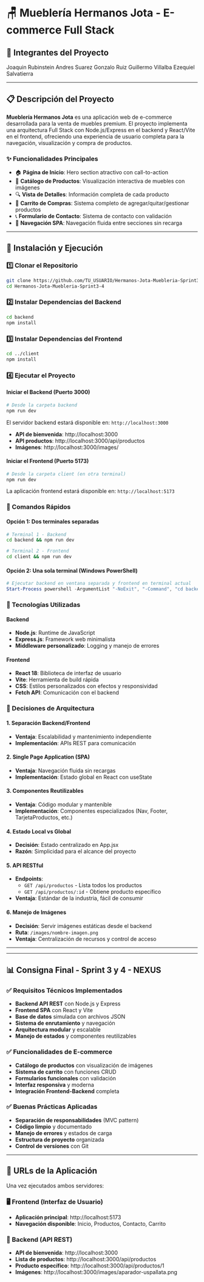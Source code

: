 # 🪑 Mueblería Hermanos Jota - E-commerce Full Stack

## 👥 Integrantes del Proyecto
Joaquin Rubinstein
Andres Suarez
Gonzalo Ruiz
Guillermo Villalba
Ezequiel Salvatierra

---

## 📋 Descripción del Proyecto

**Mueblería Hermanos Jota** es una aplicación web de e-commerce desarrollada para la venta de muebles premium. El proyecto implementa una arquitectura Full Stack con Node.js/Express en el backend y React/Vite en el frontend, ofreciendo una experiencia de usuario completa para la navegación, visualización y compra de productos.

### ✨ Funcionalidades Principales
- 🏠 **Página de Inicio**: Hero section atractivo con call-to-action
- 📱 **Catálogo de Productos**: Visualización interactiva de muebles con imágenes
- 🔍 **Vista de Detalles**: Información completa de cada producto
- 🛒 **Carrito de Compras**: Sistema completo de agregar/quitar/gestionar productos
- 📞 **Formulario de Contacto**: Sistema de contacto con validación
- 🧭 **Navegación SPA**: Navegación fluida entre secciones sin recarga

---

## 🚀 Instalación y Ejecución

### 1️⃣ Clonar el Repositorio
```bash
git clone https://github.com/TU_USUARIO/Hermanos-Jota-Muebleria-Sprint3-4.git
cd Hermanos-Jota-Muebleria-Sprint3-4
```

### 2️⃣ Instalar Dependencias del Backend
```bash
cd backend
npm install
```

### 3️⃣ Instalar Dependencias del Frontend
```bash
cd ../client
npm install
```

### 4️⃣ Ejecutar el Proyecto

#### Iniciar el Backend (Puerto 3000)
```bash
# Desde la carpeta backend
npm run dev
```
El servidor backend estará disponible en: `http://localhost:3000`
- **API de bienvenida**: http://localhost:3000
- **API productos**: http://localhost:3000/api/productos
- **Imágenes**: http://localhost:3000/images/

#### Iniciar el Frontend (Puerto 5173)
```bash
# Desde la carpeta client (en otra terminal)
npm run dev
```
La aplicación frontend estará disponible en: `http://localhost:5173`

### 📌 Comandos Rápidos

#### Opción 1: Dos terminales separadas
```bash
# Terminal 1 - Backend
cd backend && npm run dev

# Terminal 2 - Frontend  
cd client && npm run dev
```

#### Opción 2: Una sola terminal (Windows PowerShell)
```powershell
# Ejecutar backend en ventana separada y frontend en terminal actual
Start-Process powershell -ArgumentList "-NoExit", "-Command", "cd backend; npm run dev" ; Start-Sleep -Seconds 3 ; cd client ; npm run dev
```


### 🔧 Tecnologías Utilizadas

#### Backend
- **Node.js**: Runtime de JavaScript
- **Express.js**: Framework web minimalista
- **Middleware personalizado**: Logging y manejo de errores

#### Frontend
- **React 18**: Biblioteca de interfaz de usuario
- **Vite**: Herramienta de build rápida
- **CSS**: Estilos personalizados con efectos y responsividad
- **Fetch API**: Comunicación con el backend

### 🎯 Decisiones de Arquitectura

#### **1. Separación Backend/Frontend**
- **Ventaja**: Escalabilidad y mantenimiento independiente
- **Implementación**: APIs REST para comunicación

#### **2. Single Page Application (SPA)**
- **Ventaja**: Navegación fluida sin recargas
- **Implementación**: Estado global en React con useState

#### **3. Componentes Reutilizables**
- **Ventaja**: Código modular y mantenible
- **Implementación**: Componentes especializados (Nav, Footer, TarjetaProductos, etc.)

#### **4. Estado Local vs Global**
- **Decisión**: Estado centralizado en App.jsx
- **Razón**: Simplicidad para el alcance del proyecto

#### **5. API RESTful**
- **Endpoints**: 
  - `GET /api/productos` - Lista todos los productos
  - `GET /api/productos/:id` - Obtiene producto específico
- **Ventaja**: Estándar de la industria, fácil de consumir

#### **6. Manejo de Imágenes**
- **Decisión**: Servir imágenes estáticas desde el backend
- **Ruta**: `/images/nombre-imagen.png`
- **Ventaja**: Centralización de recursos y control de acceso

---


---

## 📊 Consigna Final - Sprint 3 y 4 - NEXUS

### ✅ Requisitos Técnicos Implementados
- **Backend API REST** con Node.js y Express
- **Frontend SPA** con React y Vite
- **Base de datos** simulada con archivos JSON
- **Sistema de enrutamiento** y navegación
- **Arquitectura modular** y escalable
- **Manejo de estados** y componentes reutilizables

### ✅ Funcionalidades de E-commerce
- **Catálogo de productos** con visualización de imágenes
- **Sistema de carrito** con funciones CRUD
- **Formularios funcionales** con validación
- **Interfaz responsiva** y moderna
- **Integración Frontend-Backend** completa

### ✅ Buenas Prácticas Aplicadas
- **Separación de responsabilidades** (MVC pattern)
- **Código limpio** y documentado
- **Manejo de errores** y estados de carga
- **Estructura de proyecto** organizada
- **Control de versiones** con Git

---

## 🚀 URLs de la Aplicación

Una vez ejecutados ambos servidores:

### 🖥️ Frontend (Interfaz de Usuario)
- **Aplicación principal**: http://localhost:5173
- **Navegación disponible**: Inicio, Productos, Contacto, Carrito

### 🔌 Backend (API REST)
- **API de bienvenida**: http://localhost:3000
- **Lista de productos**: http://localhost:3000/api/productos
- **Producto específico**: http://localhost:3000/api/productos/1
- **Imágenes**: http://localhost:3000/images/aparador-uspallata.png



